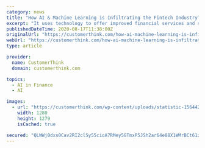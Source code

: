 ```yaml
---
category: news
title: "How AI & Machine Learning is Infiltrating the Fintech Industry?"
excerpt: "It uses technology to offer improved financial services and solutions. How AI and machine learning are making ways across industries, including fintech? It’s an important question in the business world globally. The use of artificial intelligence (AI ..."
publishedDateTime: 2020-08-17T11:38:00Z
originalUrl: "https://customerthink.com/how-ai-machine-learning-is-infiltrating-the-fintech-industry/"
webUrl: "https://customerthink.com/how-ai-machine-learning-is-infiltrating-the-fintech-industry/"
type: article

provider:
  name: CustomerThink
  domain: customerthink.com

topics:
  - AI in Finance
  - AI

images:
  - url: "https://customerthink.com/wp-content/uploads/statistic-1564428_1280-pixabay-analytics-1.png"
    width: 1280
    height: 1279
    isCached: true

secured: "QLWWj0dxs0Cav2RI2clSy55cioA7RMey5GTmxP5JSh2ar64e88X1WMrBCt61zmTO390+4PI6beDcOIBulLU78N/zCt4Dwwk19dUrsgcPniwqx+YkK5nlWwkMvAl0/vmO9w7sO53n5jpaCTxuON2YPBHzAaykCPll/3PtllN00CctaUFiRUSxZ+wlxcRYJ3oJmohDO4Uthzx+UEuR5Pd6vukUFfNX3C6W63SlqjUBaF7BTjn8dnofaUlrd2B/PYE6sjKmhMkIKUzYrgEwT03SVHDynyRgM55ebDO5kKrBGqVug3uV47Gcs67mYKGOtXJHlwI72y8tLB6I7cpAO3kB06Uw1MGgg9EQTFCpYwIOxI8=;Nx2iE906+ijH5qsrwdw45A=="
---
```



